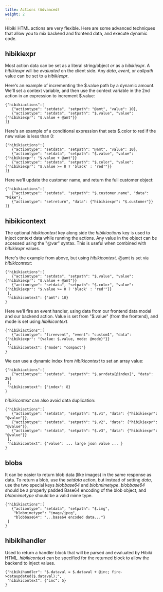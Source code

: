 ```yaml
---
title: Actions (Advanced)
weight: 2
---
```


Hibiki HTML actions are very flexible.  Here are some advanced techniques that allow you to mix
backend and frontend data, and execute dynamic code.

## hibikiexpr

Most action data can be set as a literal string/object *or* as a *hibikiexpr*.
A *hibikiexpr* will be *evaluated* on the client side.  Any *data*, *event*, or
*callpath* value can be set to a *hibikiexpr*.

Here's an example of incrementing the $.value path by a dynamic amount.  We'll
set a context variable, and then use the context variable in the 2nd action in
an expression to increment $.value:

```
{"hibikiactions":[
   {"actiontype": "setdata", "setpath": "@amt", "value": 10},
   {"actiontype": "setdata", "setpath": "$.value", "value": {"hibikiexpr": "$.value + @amt"}}
]}
```

Here's an example of a conditional expression that sets $.color to red if the new
value is less than 0:
```
{"hibikiactions":[
   {"actiontype": "setdata", "setpath": "@amt", "value": 10},
   {"actiontype": "setdata", "setpath": "$.value", "value": {"hibikiexpr": "$.value + @amt"}}
   {"actiontype": "setdata", "setpath": "$.color", "value": {"hibikiexpr": "$.value >= 0 ? 'black' : 'red'"}}
]}
```

Here we'll update the customer name, and return the full customer object:
```
{"hibikiactions":[
   {"actiontype": "setdata", "setpath": "$.customer.name", "data": "Mike"},
   {"actiontype": "setreturn", "data": {"hibikiexpr": "$.customer"}}
]}
```

## hibikicontext

The optional *hibikicontext* key along side the *hibikiactions* key is used to inject
context data while running the actions.  Any value in the object can be accessed using
the "@var" syntax.  This is useful when combined with *hibikiexpr* values.

Here's the example from above, but using *hibikicontext*.  @amt is set via *hibikicontext*:
```
{"hibikiactions":[
   {"actiontype": "setdata", "setpath": "$.value", "value": {"hibikiexpr": "$.value + @amt"}}
   {"actiontype": "setdata", "setpath": "$.color", "value": {"hibikiexpr": "$.value >= 0 ? 'black' : 'red'"}}
 ],
 "hibikicontext": {"amt": 10}
}
```

Here we'll fire an event handler, using data from our frontend data model and our backend action.
Value is set from "$.value" (from the frontend), and mode is set using *hibikicontext*.
```
{"hibikiactions":[
   {"actiontype": "fireevent", "event": "custom1", "data": {"hibikiexpr": "{value: $.value, mode: @mode}"}}
 ],
 "hibikicontext": {"mode": "compact"}
}
```

We can use a dynamic index from *hibikicontext* to set an array value:
```
{"hibikiactions":[
   {"actiontype": "setdata", "setpath": "$.arrdata[@index]", "data": 28}
 ],
 "hibikicontext": {"index": 8}
}
```

*hibikicontext* can also avoid data duplication:
```
{"hibikiactions":[
   {"actiontype": "setdata", "setpath": "$.v1", "data": {"hibikiexpr": "@value"}},
   {"actiontype": "setdata", "setpath": "$.v2", "data": {"hibikiexpr": "@value"}},
   {"actiontype": "setdata", "setpath": "$.v3", "data": {"hibikiexpr": "@value"}}
 ],
 "hibikicontext": {"value": ... large json value ... }
}
```


## blobs

It can be easier to return blob data (like images) in the same response as data.  To return a blob,
use the *setdata* action, but instead of setting *data*, use the two special keys
*blobbase64* and *blobmimetype*.  *blobbase64* should be a properly padded Base64 encoding of the
blob object, and *blobmimetype* should be a valid mime type.

```
{"hibikiactions":[
   {"actiontype": "setdata", "setpath": "$.img", 
    "blobmimetype": "image/jpeg", 
    "blobbase64": "...base64 encoded data..."}
 ]
}
```

## hibikihandler

Used to return a handler block that will be parsed and evaluated by Hibiki HTML.  *hibikicontext* can
be specified for the returned block to allow the backend to inject values.

```
{"hibikihandler": "$.dataval = $.dataval + @inc; fire->dataupdated($.dataval);",
 "hibikicontext": {"inc": 5}
}
```
